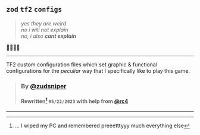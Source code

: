 ## `zod` `tf2` `configs`  
> _yes they are weird_   
> _no i will not explain_   
> _no, i also **cant explain**_    
  
💾❌😆💀   

---  

TF2 custom configuration files which set graphic & functional configurations for the _peculiar_ way that I specifically like to play this game.  
  

> ### By [@zudsniper](https://gh.zod.tf)  
> #### Rewritten[^1] `05/22/2023` with help from [@rc4](https://github.com/rc4)  

---

[^1]: ... I wiped my PC and remembered preeetttyyy much everything else   
